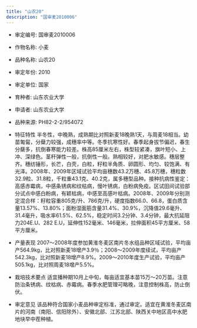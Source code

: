 ```yaml
---
title: "山农20"
description: "国审麦2010006"
---
```

* 审定编号:  国审麦2010006

*  作物名称:  小麦

*  品种名称:  山农20

*  审定年份:  2010

*  审定单位:  国家

* 育种者:  山东农业大学

*  申请者:  山东农业大学

*  品种来源:  PH82-2-2/954072

*  特征特性
半冬性，中晚熟，成熟期比对照新麦18晚熟1天，与周麦18相当。幼苗匍匐，分蘖力较强，成穗率中等。冬季抗寒性好。春季起身拔节偏迟，春生分蘖多，抗倒春寒能力较差。株高85厘米左右，株型较紧凑，旗叶短小、上冲、深绿色。茎秆弹性一般，抗倒性一般。熟相较好，对肥水敏感。穗层整齐。穗纺锤形，长芒，白壳，白粒，籽粒半角质、卵圆形、均匀、较饱满、有光泽。2008年、2009年区域试验平均亩穗数43.2万穗、45.8万穗，穗粒数32.9粒、31.8粒，千粒重43.1克、40.2克，属多穗型品种。接种抗病性鉴定：高感赤霉病，中感条锈病和纹枯病，慢叶锈病，白粉病免疫。区试田间试验部分试点中感白粉病，有颖枯病，中感至高感叶枯病。2008年、2009年分别测定混合样：籽粒容重805克/升、786克/升，硬度指数66.0、66.8，蛋白质含量13.57%、13.80%；面粉湿面筋含量31.4%、30.9%，沉降值29.6毫升、31.4毫升，吸水率61.5%、62.5%，稳定时间3.2分钟、3.4分钟，最大抗延阻力204E.U、282 E.U，延伸性152毫米、146毫米，拉伸面积45平方厘米、58平方厘米。

*  产量表现
2007～2008年度参加黄淮冬麦区南片冬水组品种区域试验，平均亩产564.9kg，比对照新麦18增产3.9％；2008～2009年度续试，平均亩产542.3kg，比对照新麦18增产8.9%。2009～2010年度生产试验，平均亩产505.1kg，比对照周麦18增产5.5%。

*  栽培技术要点
适宜播种期10月上中旬，每亩适宜基本苗15万～20万苗。注意防治条锈病、纹枯病、赤霉病。春季水肥管理可略晚，注意控制株高，防止倒伏。

*  审定意见
该品种符合国家小麦品种审定标准，通过审定。适宜在黄淮冬麦区南片的河南（南阳、信阳除外）、安徽北部、江苏北部、陕西关中地区高中水肥地块早中茬种植。　
